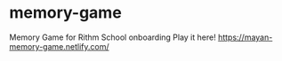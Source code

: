 # memory-game
Memory Game for Rithm School onboarding
Play it here! https://mayan-memory-game.netlify.com/
